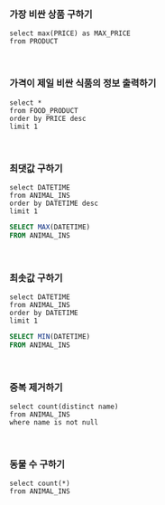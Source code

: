 ### 가장 비싼 상품 구하기

```mysql
select max(PRICE) as MAX_PRICE
from PRODUCT
```

</br>

### 가격이 제일 비싼 식품의 정보 출력하기

```mysql
select *
from FOOD_PRODUCT
order by PRICE desc
limit 1
```

</br>

### 최댓값 구하기

```mysql
select DATETIME
from ANIMAL_INS
order by DATETIME desc
limit 1
```

```sql
SELECT MAX(DATETIME)
FROM ANIMAL_INS
```

</br>

### 최솟값 구하기

```mysql
select DATETIME
from ANIMAL_INS
order by DATETIME
limit 1
```

```sql
SELECT MIN(DATETIME)
FROM ANIMAL_INS
```

</br>

### 중복 제거하기

```mysql
select count(distinct name)
from ANIMAL_INS
where name is not null
```

</br>

### 동물 수 구하기

```mysql
select count(*)
from ANIMAL_INS
```

